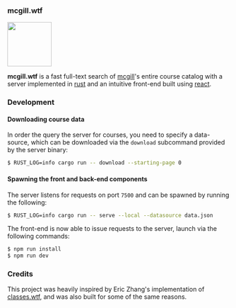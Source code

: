 ### mcgill.wtf

<div>
  <img width='100px' src='https://super-static-assets.s3.amazonaws.com/6296dc83-05b5-4ba9-bd53-80e15dc04936/images/2da96950-23a6-41d9-bf58-3b65a4ee3737.png'>
</div>

**mcgill.wtf** is a fast full-text search of [mcgill](https://mcgill.ca)'s
entire course catalog with a server implemented in [rust](https://www.rust-lang.org/)
and an intuitive front-end built using [react](https://reactjs.org/).

### Development

#### Downloading course data

In order the query the server for courses, you need to specify a data-source,
which can be downloaded via the `download` subcommand provided by the server
binary:

```bash
$ RUST_LOG=info cargo run -- download --starting-page 0
```

#### Spawning the front and back-end components

The server listens for requests on port `7500` and can be spawned by running the
following:

```bash
$ RUST_LOG=info cargo run -- serve --local --datasource data.json
```

The front-end is now able to issue requests to the server, launch via the
following commands:

```bash
$ npm run install
$ npm run dev
```

### Credits

This project was heavily inspired by Eric Zhang's implementation of
[classes.wtf](https://classes.wtf), and was also built for some of the same
reasons.
